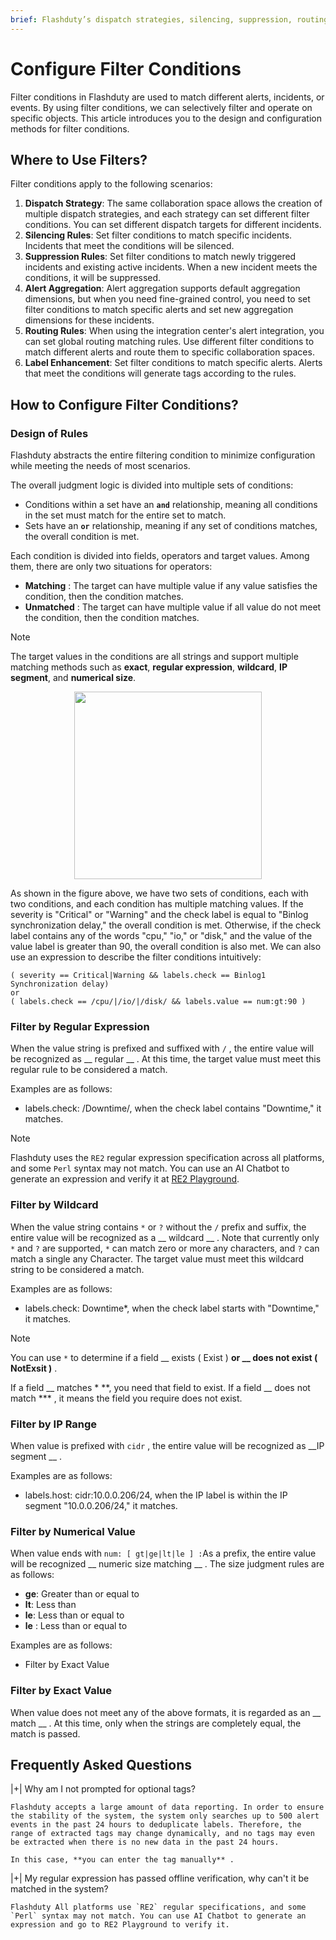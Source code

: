```yaml
---
brief: Flashduty’s dispatch strategies, silencing, suppression, routing, label enhancement, and other functions heavily rely on conditional matching to filter specific alerts or incidents. This article introduces how to configure these conditions
---
```


# Configure Filter Conditions

Filter conditions in Flashduty are used to match different alerts, incidents, or events. By using filter conditions, we can selectively filter and operate on specific objects. This article introduces you to the design and configuration methods for filter conditions.

## Where to Use Filters?

Filter conditions apply to the following scenarios:

1. **Dispatch Strategy**: The same collaboration space allows the creation of multiple dispatch strategies, and each strategy can set different filter conditions. You can set different dispatch targets for different incidents.
2. **Silencing Rules**: Set filter conditions to match specific incidents. Incidents that meet the conditions will be silenced.
3. **Suppression Rules**: Set filter conditions to match newly triggered incidents and existing active incidents. When a new incident meets the conditions, it will be suppressed.
4. **Alert Aggregation**: Alert aggregation supports default aggregation dimensions, but when you need fine-grained control, you need to set filter conditions to match specific alerts and set new aggregation dimensions for these incidents.
5. **Routing Rules**: When using the integration center's alert integration, you can set global routing matching rules. Use different filter conditions to match different alerts and route them to specific collaboration spaces.
6. **Label Enhancement**: Set filter conditions to match specific alerts. Alerts that meet the conditions will generate tags according to the rules.

## How to Configure Filter Conditions?

### Design of Rules

Flashduty abstracts the entire filtering condition to minimize configuration while meeting the needs of most scenarios.

The overall judgment logic is divided into multiple sets of conditions:
- Conditions within a set have an **`and`** relationship, meaning all conditions in the set must match for the entire set to match.
- Sets have an **`or`** relationship, meaning if any set of conditions matches, the overall condition is met.

Each condition is divided into fields, operators and target values. Among them, there are only two situations for operators:
- **Matching** : The target can have multiple value if any value satisfies the condition, then the condition matches.
- **Unmatched** : The target can have multiple value if all value do not meet the condition, then the condition matches.

> [!NOTE]
> The target values in the conditions are all strings and support multiple matching methods such as **exact**, **regular expression**, **wildcard**, **IP segment**, and **numerical size**.

<img src="https://fcdoc.github.io/img/zh/flashduty/conf/how_to_filter/1.avif" style="display: block; margin: 0 auto;" height="300">

As shown in the figure above, we have two sets of conditions, each with two conditions, and each condition has multiple matching values. If the severity is "Critical" or "Warning" and the check label is equal to "Binlog synchronization delay," the overall condition is met. Otherwise, if the check label contains any of the words "cpu," "io," or "disk," and the value of the value label is greater than 90, the overall condition is also met. We can also use an expression to describe the filter conditions intuitively:

```i18n
( severity == Critical|Warning && labels.check == Binlog1	Synchronization delay)
or
( labels.check == /cpu/|/io/|/disk/ && labels.value == num:gt:90 )
```

### Filter by Regular Expression

When the value string is prefixed and suffixed with `/` , the entire value will be recognized as __ regular __ . At this time, the target value must meet this regular rule to be considered a match.

Examples are as follows:
- labels.check: /Downtime/, when the check label contains "Downtime," it matches.

> [!NOTE]
> Flashduty uses the `RE2` regular expression specification across all platforms, and some `Perl` syntax may not match. You can use an AI Chatbot to generate an expression and verify it at [RE2 Playground](https://re2js.leopard.in.ua/).

### Filter by Wildcard

When the value string contains `*` or `?` without the `/` prefix and suffix, the entire value will be recognized as a __ wildcard __ . Note that currently only `*` and `?` are supported, `*` can match zero or more any characters, and `?` can match a single any Character. The target value must meet this wildcard string to be considered a match.

Examples are as follows:
- labels.check: Downtime*, when the check label starts with "Downtime," it matches.

> [!NOTE]
> You can use `*` to determine if a field __ exists ( Exist ) **or __ does not exist ( NotExsit )** .
>
> If a field __ matches * **, you need that field to exist. If a field __ does not match *** , it means the field you require does not exist.

### Filter by IP Range

When value is prefixed with `cidr` , the entire value will be recognized as __IP segment __ .

Examples are as follows:
- labels.host: cidr:10.0.0.206/24, when the IP label is within the IP segment "10.0.0.206/24," it matches.

### Filter by Numerical Value

When value ends with ` num: [ gt|ge|lt|le ] : `As a prefix, the entire value will be recognized __ numeric size matching __ . The size judgment rules are as follows:
- **ge**: Greater than or equal to
- **lt**: Less than
- **le**: Less than or equal to
- **le** : Less than or equal to

Examples are as follows:
- Filter by Exact Value

### Filter by Exact Value

When value does not meet any of the above formats, it is regarded as an __ match __ . At this time, only when the strings are completely equal, the match is passed.

## Frequently Asked Questions

|+| Why am I not prompted for optional tags?

    Flashduty accepts a large amount of data reporting. In order to ensure the stability of the system, the system only searches up to 500 alert events in the past 24 hours to deduplicate labels. Therefore, the range of extracted tags may change dynamically, and no tags may even be extracted when there is no new data in the past 24 hours.

    In this case, **you can enter the tag manually** .

|+| My regular expression has passed offline verification, why can't it be matched in the system?

    Flashduty All platforms use `RE2` regular specifications, and some `Perl` syntax may not match. You can use AI Chatbot to generate an expression and go to RE2 Playground to verify it.